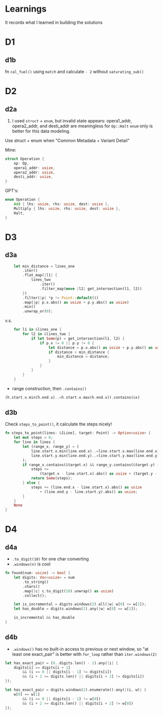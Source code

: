 # Learnings
It records what I learned in building the solutions

# D1
## d1b

fn `cal_fuel()` using `match` and calculate `- 2` without `saturating_sub()`

# D2
## d2a
1. I used `struct` + `enum`, but invalid state appears: opera1_addr, opera2_addr,
and desti_addr are meaningless for `Op::Halt`
`enum` only is better for this data modeling.

Use struct + enum when "Common Metadata + Variant Detail"

Mine:
```rust
struct Operation {
    op: Op,
    opera1_addr: usize,
    opera2_addr: usize,
    desti_addr: usize,
}
```

GPT's:
```rust
enum Operation {
    Add { lhs: usize, rhs: usize, dest: usize },
    Multiply { lhs: usize, rhs: usize, dest: usize },
    Halt,
}
```

# D3
## d3a

```rust
    let min_distance = lines_one
        .iter()
        .flat_map(|l1| {
            lines_two
                .iter()
                .filter_map(move |l2| get_intersection(l1, l2))
        })
        .filter(|p| *p != Point::default())
        .map(|p| p.x.abs() as usize + p.y.abs() as usize)
        .min()
        .unwrap_or(0);
```

v.s.

```rust
    for l1 in &lines_one {
        for l2 in &lines_two {
            if let Some(p) = get_intersection(l1, l2) {
                if p.x != 0 || p.y != 0 {
                    let distance = p.x.abs() as usize + p.y.abs() as usize;
                    if distance < min_distance {
                        min_distance = distance;
                    }
                }
            }
        }
    }
```

- range construction, then `.contains()`

```rust
(h.start.x.min(h.end.x)..=h.start.x.max(h.end.x)).contains(&x)
```

## d3b

Check `steps_to_point()`, it calculate the steps nicely!

```rust
fn steps_to_point(lines: &[Line], target: Point) -> Option<usize> {
    let mut steps = 0;
    for line in lines {
        let (range_x, range_y) = (
            line.start.x.min(line.end.x)..=line.start.x.max(line.end.x),
            line.start.y.min(line.end.y)..=line.start.y.max(line.end.y),
        );
        if range_x.contains(&target.x) && range_y.contains(&target.y) {
            steps +=
                (target.x - line.start.x).abs() as usize + (target.y - line.start.y).abs() as usize;
            return Some(steps);
        } else {
            steps += (line.end.x - line.start.x).abs() as usize
                + (line.end.y - line.start.y).abs() as usize;
        }
    }
    None
}
```

# D4

## d4a

- `.to_digit(10)` for one char converting
- `.windows(n)` is cool


```rust
fn found(num: usize) -> bool {
    let digits: Vec<usize> = num
        .to_string()
        .chars()
        .map(|c| c.to_digit(10).unwrap() as usize)
        .collect();

    let is_incremental = digits.windows(2).all(|w| w[0] <= w[1]);
    let has_double = digits.windows(2).any(|w| w[0] == w[1]);

    is_incremental && has_double
}
```

## d4b

- `.windows()` has no built-in access to previous or next window, so "at least
  one exact_pair" is better with `for_loop` rather than `iter.windows(2)`

```rust
let has_exact_pair = (0..digits.len() - 1).any(|i| {
    digits[i] == digits[i + 1]
        && (i == 0 || digits[i - 1] != digits[i])
        && (i + 2 >= digits.len() || digits[i + 2] != digits[i])
});
```

```rust
let has_exact_pair = digits.windows(2).enumerate().any(|(i, w)| {
    w[0] == w[1]
        && (i == 0 || digits[i - 1] != w[0])
        && (i + 2 >= digits.len() || digits[i + 2] != w[0])
});
```
